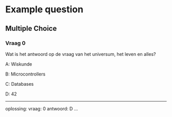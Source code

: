 # Example question

## Multiple Choice

### Vraag 0

Wat is het antwoord op de vraag van het universum, het leven en alles?

A: Wiskunde

B: Microcontrollers

C: Databases

D: 42

---
oplossing:
    vraag: 0
    antwoord: D
...
